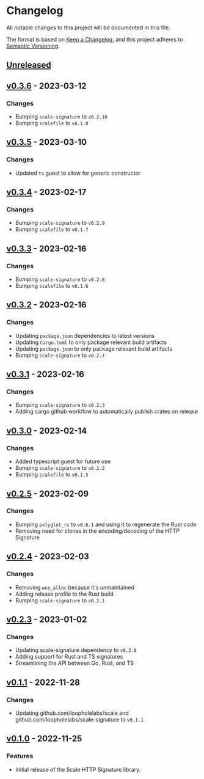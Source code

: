# Changelog

All notable changes to this project will be documented in this file.

The format is based on [Keep a Changelog](https://keepachangelog.com/en/1.0.0/), and this project adheres
to [Semantic Versioning](https://semver.org/spec/v2.0.0.html).

## [Unreleased]

## [v0.3.6] - 2023-03-12

### Changes

- Bumping `scale-signature` to `v0.2.10`
- Bumping `scalefile` to `v0.1.8`

## [v0.3.5] - 2023-03-10

### Changes

- Updated `ts` guest to allow for generic constructor

## [v0.3.4] - 2023-02-17

### Changes

- Bumping `scale-signature` to `v0.2.9`
- Bumping `scalefile` to `v0.1.7`

## [v0.3.3] - 2023-02-16

### Changes

- Bumping `scale-signature` to `v0.2.8`
- Bumping `scalefile` to `v0.1.6`

## [v0.3.2] - 2023-02-16

### Changes

- Updating `package.json` dependencies to latest versions
- Updating `Cargo.toml` to only package relevant build artifacts
- Updating `package.json` to only package relevant build artifacts
- Bumping `scale-signature` to `v0.2.7`

## [v0.3.1] - 2023-02-16

### Changes

- Bumping `scale-signature` to `v0.2.3`
- Adding cargo github workflow to automatically publish crates on release

## [v0.3.0] - 2023-02-14

### Changes

- Added typescript guest for future use
- Bumping `scale-signature` to `v0.2.2`
- Bumping `scalefile` to `v0.1.5`

## [v0.2.5] - 2023-02-09

### Changes

- Bumping `polyglot_rs` to `v0.6.1` and using it to regenerate the Rust code
- Removing need for clones in the encoding/decoding of the HTTP Signature

## [v0.2.4] - 2023-02-03

### Changes

- Removing `wee_alloc` because it's unmaintained
- Adding release profile to the Rust build
- Bumping `scale-signature` to `v0.2.1`

## [v0.2.3] - 2023-01-02

### Changes

- Updating scale-signature dependency to `v0.2.0`
- Adding support for Rust and TS signatures
- Streamlining the API between Go, Rust, and TS

## [v0.1.1] - 2022-11-28

### Changes

- Updating github.com/loopholelabs/scale and github.com/loopholelabs/scale-signature to `v0.1.1`

## [v0.1.0] - 2022-11-25

### Features

- Initial release of the Scale HTTP Signature library.

[unreleased]: https://github.com/loopholelabs/scale-signature-http/compare/v0.3.6...HEAD
[v0.3.6]: https://github.com/loopholelabs/scale-signature-http/compare/v0.3.6
[v0.3.5]: https://github.com/loopholelabs/scale-signature-http/compare/v0.3.5
[v0.3.4]: https://github.com/loopholelabs/scale-signature-http/compare/v0.3.4
[v0.3.3]: https://github.com/loopholelabs/scale-signature-http/compare/v0.3.3
[v0.3.2]: https://github.com/loopholelabs/scale-signature-http/compare/v0.3.2
[v0.3.1]: https://github.com/loopholelabs/scale-signature-http/compare/v0.3.1
[v0.3.0]: https://github.com/loopholelabs/scale-signature-http/compare/v0.3.0
[v0.2.5]: https://github.com/loopholelabs/scale-signature-http/compare/v0.2.5
[v0.2.4]: https://github.com/loopholelabs/scale-signature-http/compare/v0.2.4
[v0.2.3]: https://github.com/loopholelabs/scale-signature-http/compare/v0.2.3
[v0.1.1]: https://github.com/loopholelabs/scale-signature-http/compare/v0.1.1
[v0.1.0]: https://github.com/loopholelabs/scale-signature-http/compare/v0.1.0
